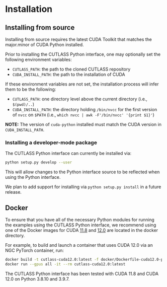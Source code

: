 # Installation

## Installing from source

Installing from source requires the latest CUDA Toolkit that matches the major.minor of CUDA Python installed.

Prior to installing the CUTLASS Python interface, one may optionally set the following environment variables:
* `CUTLASS_PATH`: the path to the cloned CUTLASS repository
* `CUDA_INSTALL_PATH`: the path to the installation of CUDA

If these environment variables are not set, the installation process will infer them to be the following:
* `CUTLASS_PATH`: one directory level above the current directory (i.e., `$(pwd)/..`)
* `CUDA_INSTALL_PATH`: the directory holding `/bin/nvcc` for the first version of `nvcc` on `$PATH` (i.e., `which nvcc | awk -F'/bin/nvcc' '{print $1}'`)

**NOTE:** The version of `cuda-python` installed must match the CUDA version in `CUDA_INSTALL_PATH`.

### Installing a developer-mode package
The CUTLASS Python interface can currently be installed via:
```bash
python setup.py develop --user
```
This will allow changes to the Python interface source to be reflected when using the Python interface.

We plan to add support for installing via `python setup.py install` in a future release.

## Docker
To ensure that you have all of the necessary Python modules for running the examples using the
CUTLASS Python interface, we recommend using one of the Docker images for CUDA [11.8](../../../python/docker/Dockerfile-cuda11.8-pytorch)
and [12.0](../../../python/docker/Dockerfile-cuda12.0-pytorch) are located in the docker directory.

For example, to build and launch a container that uses CUDA 12.0 via an NGC PyTorch container, run:
```bash
docker build -t cutlass-cuda12.0:latest -f docker/Dockerfile-cuda12.0-pytorch .
docker run --gpus all -it --rm cutlass-cuda12.0:latest
```

The CUTLASS Python interface has been tested with CUDA 11.8 and CUDA 12.0 on Python 3.8.10 and 3.9.7.

